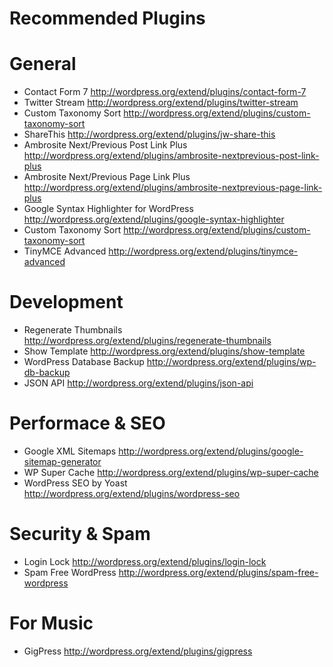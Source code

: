 # Recommended Plugins #

General
=======
+ Contact Form 7 http://wordpress.org/extend/plugins/contact-form-7
+ Twitter Stream http://wordpress.org/extend/plugins/twitter-stream
+ Custom Taxonomy Sort http://wordpress.org/extend/plugins/custom-taxonomy-sort
+ ShareThis http://wordpress.org/extend/plugins/jw-share-this
+ Ambrosite Next/Previous Post Link Plus http://wordpress.org/extend/plugins/ambrosite-nextprevious-post-link-plus
+ Ambrosite Next/Previous Page Link Plus http://wordpress.org/extend/plugins/ambrosite-nextprevious-page-link-plus
+ Google Syntax Highlighter for WordPress http://wordpress.org/extend/plugins/google-syntax-highlighter
+ Custom Taxonomy Sort http://wordpress.org/extend/plugins/custom-taxonomy-sort
+ TinyMCE Advanced http://wordpress.org/extend/plugins/tinymce-advanced

Development
===========
+ Regenerate Thumbnails http://wordpress.org/extend/plugins/regenerate-thumbnails
+ Show Template http://wordpress.org/extend/plugins/show-template
+ WordPress Database Backup http://wordpress.org/extend/plugins/wp-db-backup
+ JSON API http://wordpress.org/extend/plugins/json-api

Performace & SEO
================
+ Google XML Sitemaps http://wordpress.org/extend/plugins/google-sitemap-generator
+ WP Super Cache http://wordpress.org/extend/plugins/wp-super-cache
+ WordPress SEO by Yoast http://wordpress.org/extend/plugins/wordpress-seo

Security & Spam
===============
+ Login Lock http://wordpress.org/extend/plugins/login-lock
+ Spam Free WordPress http://wordpress.org/extend/plugins/spam-free-wordpress

For Music
=========
+ GigPress http://wordpress.org/extend/plugins/gigpress